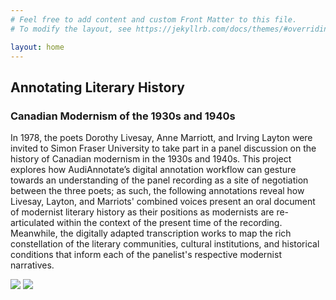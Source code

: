 ```yaml
---
# Feel free to add content and custom Front Matter to this file.
# To modify the layout, see https://jekyllrb.com/docs/themes/#overriding-theme-defaults

layout: home
---
```


## Annotating Literary History
### Canadian Modernism of the 1930s and 1940s
In 1978, the poets Dorothy Livesay, Anne Marriott, and Irving Layton were invited to Simon Fraser University to take part in a panel discussion on the history of Canadian modernism in the 1930s and 1940s. This project explores how AudiAnnotate’s digital annotation workflow can gesture towards an understanding of the panel recording as a site of negotiation between the three poets; as such, the following annotations reveal how Livesay, Layton, and Marriots' combined voices present an oral document of modernist literary history as their positions as modernists are re-articulated within the context of the present time of the recording. Meanwhile, the digitally adapted transcription works to map the rich constellation of the literary communities, cultural institutions, and historical conditions that inform each of the panelist's respective modernist narratives.  

<img src="https://github.com/teddiebrock/sfu-poetry-panel/blob/gh-pages/sfu-panel-taped.png?raw=true"/>
<img src="https://github.com/teddiebrock/sfu-poetry-panel/blob/gh-pages/livesay_marriott.png?raw=true"/>
